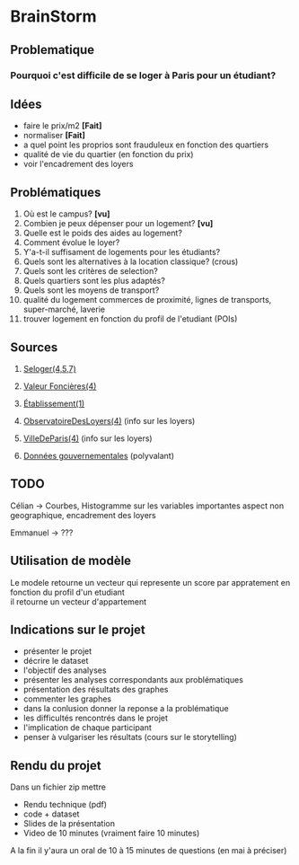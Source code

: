 # BrainStorm

## Problematique

### Pourquoi c'est difficile de se loger à Paris pour un étudiant?

## Idées

- faire le prix/m2 **[Fait]**
- normaliser **[Fait]**
- a quel point les proprios sont frauduleux en fonction des quartiers
- qualité de vie du quartier (en fonction du prix)
- voir l'encadrement des loyers

## Problématiques

1. Où est le campus? **[vu]**
2. Combien je peux dépenser pour un logement? **[vu]**
3. Quelle est le poids des aides au logement?
4. Comment évolue le loyer?
5. Y'a-t-il suffisament de logements pour les étudiants?
6. Quels sont les alternatives à la location classique? (crous)
7. Quels sont les critères de selection?
8. Quels quartiers sont les plus adaptés?
9. Quels sont les moyens de transport?
10. qualité du logement commerces de proximité, lignes de transports, super-marché, laverie
11. trouver logement en fonction du profil de l'etudiant (POIs)

## Sources

1. [Seloger(4,5,7)](https://www.seloger.com/)

2. [Valeur Foncières(4)](https://www.data.gouv.fr/fr/datasets/demandes-de-valeurs-foncieres/#/resources)

3. [Établissement(1)](https://data.enseignementsup-recherche.gouv.fr/explore/dataset/fr-esr-principaux-etablissements-enseignement-superieur/export/?disjunctive.type_d_etablissement&disjunctive.typologie_d_universites_et_assimiles&sort=uo_lib)

4. [ObservatoireDesLoyers(4)](https://www.observatoire-des-loyers.fr/donnees-annee) (info sur les loyers)

5. [VilleDeParis(4)](https://opendata.paris.fr/explore/dataset/logement-encadrement-des-loyers/export/?disjunctive.nom_quartier&disjunctive.piece&disjunctive.epoque&disjunctive.meuble_txt&disjunctive.id_zone&disjunctive.annee) (info sur les loyers)

6. [Données gouvernementales](https://www.data.gouv.fr/fr/) (polyvalant)

## TODO

Célian -> Courbes, Histogramme sur les variables importantes aspect non geographique, encadrement des loyers

Emmanuel -> ???

## Utilisation de modèle

Le modele retourne un vecteur qui represente un score par appratement en fonction du profil d'un etudiant  
il retourne un vecteur d'appartement

## Indications sur le projet

- présenter le projet
- décrire le dataset
- l'objectif des analyses
- présenter les analyses correspondants aux problématiques
- présentation des résultats des graphes
- commenter les graphes  
- dans la conlusion donner la reponse a la problématique
- les difficultés rencontrés dans le projet
- l'implication de chaque participant
- penser à vulgariser les résultats (cours sur le storytelling)

## Rendu du projet

Dans un fichier zip mettre  

- Rendu technique (pdf)
- code + dataset
- Slides de la présentation
- Video de 10 minutes (vraiment faire 10 minutes)

A la fin il y'aura un oral de 10 à 15 minutes de questions (en mai à préciser)

